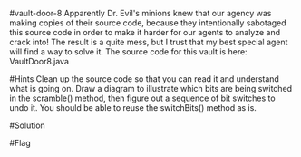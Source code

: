 #vault-door-8
Apparently Dr. Evil's minions knew that our agency was making copies of their source code, because they intentionally sabotaged this source code in order to make it harder for our agents to analyze and crack into! The result is a quite mess, but I trust that my best special agent will find a way to solve it. The source code for this vault is here: VaultDoor8.java

#Hints
Clean up the source code so that you can read it and understand what is going on.
Draw a diagram to illustrate which bits are being switched in the scramble() method, then figure out a sequence of bit switches to undo it. You should be able to reuse the switchBits() method as is.

#Solution


#Flag